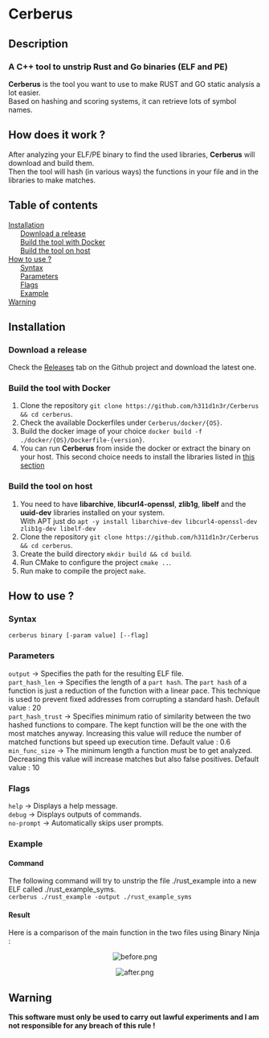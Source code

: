 # Cerberus
## Description
### A C++ tool to unstrip Rust and Go binaries (ELF and PE) 
**Cerberus** is the tool you want to use to make RUST and GO static analysis a lot easier.  
Based on hashing and scoring systems, it can retrieve lots of symbol names.
## How does it work ?
After analyzing your ELF/PE binary to find the used libraries, **Cerberus** will download and build them.  
Then the tool will hash (in various ways) the functions in your file and in the libraries to make matches.  
## Table of contents
[Installation](#install)  
&nbsp;&nbsp;&nbsp;&nbsp;&nbsp;&nbsp;[Download a release](#install_release)  
&nbsp;&nbsp;&nbsp;&nbsp;&nbsp;&nbsp;[Build the tool with Docker](#install_build_docker)  
&nbsp;&nbsp;&nbsp;&nbsp;&nbsp;&nbsp;[Build the tool on host](#install_build_host)  
[How to use ?](#how)  
&nbsp;&nbsp;&nbsp;&nbsp;&nbsp;&nbsp;[Syntax](#how_syntax)  
&nbsp;&nbsp;&nbsp;&nbsp;&nbsp;&nbsp;[Parameters](#how_params)  
&nbsp;&nbsp;&nbsp;&nbsp;&nbsp;&nbsp;[Flags](#how_flags)  
&nbsp;&nbsp;&nbsp;&nbsp;&nbsp;&nbsp;[Example](#how_example)  
[Warning](#warning)  

<a name="install"/>

## Installation

<a name="install_release"/>

### Download a release
Check the [Releases](https://github.com/h311d1n3r/Cerberus/releases/) tab on the Github project and download the latest one.  

<a name="install_build_docker"/>

### Build the tool with Docker
1. Clone the repository `git clone https://github.com/h311d1n3r/Cerberus && cd cerberus`.
2. Check the available Dockerfiles under `Cerberus/docker/{OS}`.  
3. Build the docker image of your choice `docker build -f ./docker/{OS}/Dockerfile-{version}`.
4. You can run **Cerberus** from inside the docker or extract the binary on your host. This second choice needs to install the libraries listed in [this section](#install_build_host)  

<a name="install_build_host"/>

### Build the tool on host  
1. You need to have **libarchive**, **libcurl4-openssl**, **zlib1g**, **libelf** and the **uuid-dev** libraries installed on your system.  
With APT just do `apt -y install libarchive-dev libcurl4-openssl-dev zlib1g-dev libelf-dev`
2. Clone the repository `git clone https://github.com/h311d1n3r/Cerberus && cd cerberus`.  
3. Create the build directory `mkdir build && cd build`.  
4. Run CMake to configure the project `cmake ..`.
5. Run make to compile the project `make`.  

<a name="how"/>

## How to use ?

<a name="how_syntax"/>

### Syntax
`cerberus binary [-param value] [--flag]`

<a name="how_params"/>

### Parameters
`output` -> Specifies the path for the resulting ELF file.  
`part_hash_len` -> Specifies the length of a `part hash`. The `part hash` of a function is just a reduction of the function with a linear pace.
This technique is used to prevent fixed addresses from corrupting a standard hash. Default value : 20  
`part_hash_trust` -> Specifies minimum ratio of similarity between the two hashed functions to compare. The kept function will be the one with the most matches anyway.
Increasing this value will reduce the number of matched functions but speed up execution time. Default value : 0.6  
`min_func_size` -> The minimum length a function must be to get analyzed. Decreasing this value will increase matches but also false positives. Default value : 10  

<a name="how_flags"/>

### Flags
`help` -> Displays a help message.  
`debug` -> Displays outputs of commands.  
`no-prompt` -> Automatically skips user prompts.  

<a name="how_example"/>

### Example
#### Command
The following command will try to unstrip the file ./rust_example into a new ELF called ./rust_example_syms.  
`cerberus ./rust_example -output ./rust_example_syms`
#### Result
Here is a comparison of the main function in the two files using Binary Ninja :  

<p align="center">
  <img src="https://i.imgur.com/uvpC63E.png" alt="before.png"/>
</p>

<p align="center">
  <img src="https://i.imgur.com/Sp3ct49.png" alt="after.png"/>
</p>

<a name="warning"/>

## Warning
**This software must only be used to carry out lawful experiments and I am not responsible for any breach of this rule !**  
